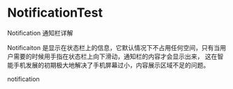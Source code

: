 # NotificationTest
Notification 通知栏详解

Notificaiton 是显示在状态栏上的信息，它默认情况下不占用任何空间，只有当用户需要的时候用手指在状态栏上向下滑动，通知栏的内容才会显示出来，
这在智能手机发展的初期极大地解决了手机屏幕过小，内容展示区域不足的问题。

notification 
